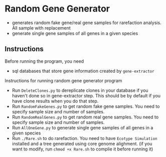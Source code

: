 # Random Gene Generator
- generates random fake gene/real gene samples for rarefaction analysis. All sample with replacement
- generate single gene samples of all genes in a given species

## Instructions
Before running the program, you need
- sql databases that store gene information created by `gene-extractor`

Instructions for running random gene generator program
- Run `DeleteClones.py` to dereplicate clones in your database if you haven't done so in gene-extractor step. This should be by default if you have clone results when you do that step.
- Run `RandomFakeGenes.py` to get random fake gene samples. You need to specify sample size and number of samples.
- Run `RandomRealGenes.py` to get random real gene samples. You need to specify sample size and number of samples.
- Run `AllOneGene.py` to generate single gene samples of all genes in a given species
- Run `./Rare.sh` to do rarefaction. You need to have  `Ecotype Simulation` installed and a tree generated using core genome alighment. (if you want to modify, run `chmod +x Rare.sh` to complie it before running it)
